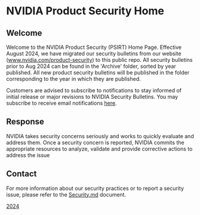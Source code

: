 # NVIDIA Product Security Home

## Welcome
Welcome to the NVIDIA Product Security (PSIRT) Home Page. Effective August 2024, we have migrated our security bulletins from our website (www.nvidia.com/product-security) to this public repo. All security bulletins prior to Aug 2024 can be found in the 'Archive' folder, sorted by year published. 
All new product security bulletins will be published in the folder corresponding to the year in which they are published. 

Customers are advised to subscribe to notifications to stay informed of initial release or major revisions to NVIDIA Security Bulletins.
You may subscribe to receive email notifications [here](https://www.nvidia.com/en-us/security/#security-modal).
## Response
NVIDIA takes security concerns seriously and works to quickly evaluate and address them. Once a security concern is reported, NVIDIA commits the appropriate resources to analyze, validate and provide corrective actions to address the issue

## Contact
For more information about our security practices or to report a security issue, please refer to the [Security.md](Security.md) document.


[2024](2024)
